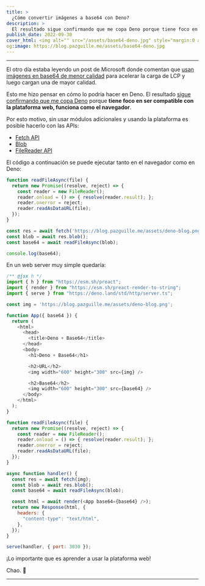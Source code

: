 ```yaml
---
title: >
  ¿Cómo convertir imágenes a base64 con Deno?
description: >
  El resultado sigue confirmando que me copa Deno porque tiene foco en ser compatible con la plataforma web, funciona como el navegador.
publish_date: 2022-09-30
cover_html: <img alt="" src="/assets/base64-deno.jpg" style="margin:0 auto;" width="592" height="199">
og:image: https://blog.pazguille.me/assets/base64-deno.jpg
---
```


---

El otro día estaba leyendo un post de Microsoft donde comentan que [usan imágenes en base64 de menor calidad](https://blogs.bing.com/search-quality-insights/august-2022/Fast-Front-End-Performance-for-Microsoft-Bing#:~:text=Two%2Dphase%20image%20loading) para acelerar la carga de LCP y luego cargan una de mayor calidad.

Esto me hizo pensar en cómo lo podría hacer en Deno. El resultado [sigue confirmando que me copa Deno](https://blog.pazguille.me/2022/por-que-me-copa-deno) porque **tiene foco en ser compatible con la plataforma web, funciona como el navegador**.

Por esto motivo, sin usar módulos adicionales y usando la plataforma es posible hacerlo con las APIs:

- [Fetch API](https://developer.mozilla.org/en-US/docs/Web/API/Fetch_API)
- [Blob](https://developer.mozilla.org/en-US/docs/Web/API/Blob)
- [FileReader API]()

El código a continuación se puede ejecutar tanto en el navegador como en Deno:

```js
function readFileAsync(file) {
  return new Promise((resolve, reject) => {
    const reader = new FileReader();
    reader.onload = () => { resolve(reader.result); };
    reader.onerror = reject;
    reader.readAsDataURL(file);
  });
}

const res = await fetch('https://blog.pazguille.me/assets/deno-blog.png');
const blob = await res.blob();
const base64 = await readFileAsync(blob);

console.log(base64);
```

En un web server muy simple quedaría:

```js
/** @jsx h */
import { h } from "https://esm.sh/preact";
import { render } from "https://esm.sh/preact-render-to-string";
import { serve } from "https://deno.land/std/http/server.ts";

const img = 'https://blog.pazguille.me/assets/deno-blog.png';

function App({ base64 }) {
  return (
    <html>
      <head>
        <title>Deno + Base64</title>
      </head>
      <body>
        <h1>Deno + Base64</h1>

        <h2>URL</h2>
        <img width="600" height="300" src={img} />

        <h2>Base64</h2>
        <img width="600" height="300" src={base64} />
      </body>
    </html>
  );
}

function readFileAsync(file) {
  return new Promise((resolve, reject) => {
    const reader = new FileReader();
    reader.onload = () => { resolve(reader.result); };
    reader.onerror = reject;
    reader.readAsDataURL(file);
  });
}

async function handler() {
  const res = await fetch(img);
  const blob = await res.blob();
  const base64 = await readFileAsync(blob);

  const html = await render(<App base64={base64} />);
  return new Response(html, {
    headers: {
      "content-type": "text/html",
    },
  });
}

serve(handler, { port: 3030 });

```

¡Lo importante que es aprender a usar la plataforma web!

Chao. 🚀

---

